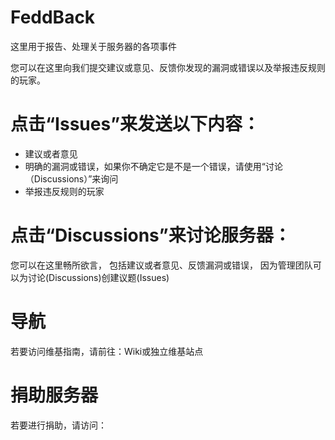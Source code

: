 # FeddBack
这里用于报告、处理关于服务器的各项事件

您可以在这里向我们提交建议或意见、反馈你发现的漏洞或错误以及举报违反规则的玩家。

# 点击“Issues”来发送以下内容：
- 建议或者意见
- 明确的漏洞或错误，如果你不确定它是不是一个错误，请使用“讨论（Discussions）”来询问
- 举报违反规则的玩家

# 点击“Discussions”来讨论服务器：
您可以在这里畅所欲言，
包括建议或者意见、反馈漏洞或错误，
因为管理团队可以为讨论(Discussions)创建议题(Issues)

# 导航
若要访问维基指南，请前往：Wiki或独立维基站点

# 捐助服务器
若要进行捐助，请访问：

